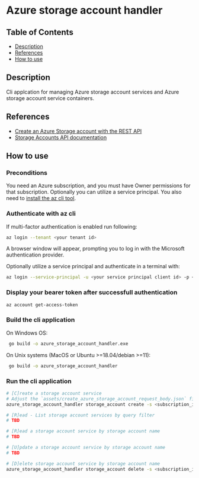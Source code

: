 # Azure storage account handler

## Table of Contents

- [Description](#description)
- [References](#references)
- [How to use](#how-to-use)

## Description

Cli applcation for managing Azure storage account services and Azure storage account service containers.  

## References

- [Create an Azure Storage account with the REST API](https://learn.microsoft.com/en-us/rest/api/storagerp/storage-sample-create-account)
- [Storage Accounts API documentation](https://learn.microsoft.com/en-us/rest/api/storagerp/storage-accounts)

## How to use

### Preconditions

You need an Azure subscription, and you must have Owner permissions for that subscription. Optionally you can utilize a service principal. You also need to [install the az cli tool](https://learn.microsoft.com/en-us/cli/azure/install-azure-cli).

### Authenticate with az cli

If multi-factor authentication is enabled run following:

```sh
az login --tenant <your tenant id>
```

A browser window will appear, prompting you to log in with the Microsoft authentication provider. 

Optionally utilize a service principal and authenticate in a terminal with:

```sh
az login --service-principal -u <your service principal client id> -p <your service principal client secret> --tenant <your tenant id>
```

### Display your bearer token after successfull authentication

```sh 
az account get-access-token 
```

### Build the cli application

On Windows OS:

```sh
 go build -o azure_storage_account_handler.exe
```

On Unix systems (MacOS or Ubuntu >=18.04/debian >=11):

```sh
 go build -o azure_storage_account_handler
```

### Run the cli application

```sh
# [C]reate a storage account service
# Adjust the `assets/create_azure_storage_account_request_body.json` file
azure_storage_account_handler storage_account create -s <subscription_id> -g <resource_group_name> -a <storage_account_name> -t <bearer_access_token> -r <req_body_json_file>

# [R]ead - List storage account services by query filter 
# TBD

# [R]ead a storage account service by storage account name
# TBD

# [U]pdate a storage account service by storage account name
# TBD

# [D]elete storage account service by storage account name
azure_storage_account_handler storage_account delete -s <subscription_id> -g <resource_group_name> -a <storage_account_name> -t <bearer_access_token> 
```